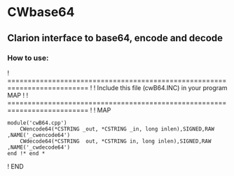 # CWbase64
## Clarion interface to base64, encode and decode

### How to use:
! ========================================================================== !
!  Include this file (cwB64.INC) in your program MAP                         !
! ========================================================================== !
! MAP

    module('cwB64.cpp')
        CWencode64(*CSTRING _out, *CSTRING _in, long inlen),SIGNED,RAW ,NAME('_cwencode64')
        CWdecode64(*CSTRING  out, *CSTRING in, long inlen),SIGNED,RAW ,NAME('_cwdecode64')
    end !* end *
    
! END

